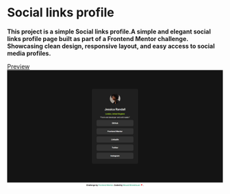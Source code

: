 <h1>Social links profile</h1>
<p><b>
  This project is a simple Social links profile.A simple and elegant social links profile page built as part of a Frontend Mentor challenge. Showcasing clean design, responsive layout, and easy access to social media profiles.
</b>
</p>
<a href="https://mouadbimk.github.io/social-links-profile-main/">Preview</a>
<img src="images/screensociallinks.png" alt="screenshot">
